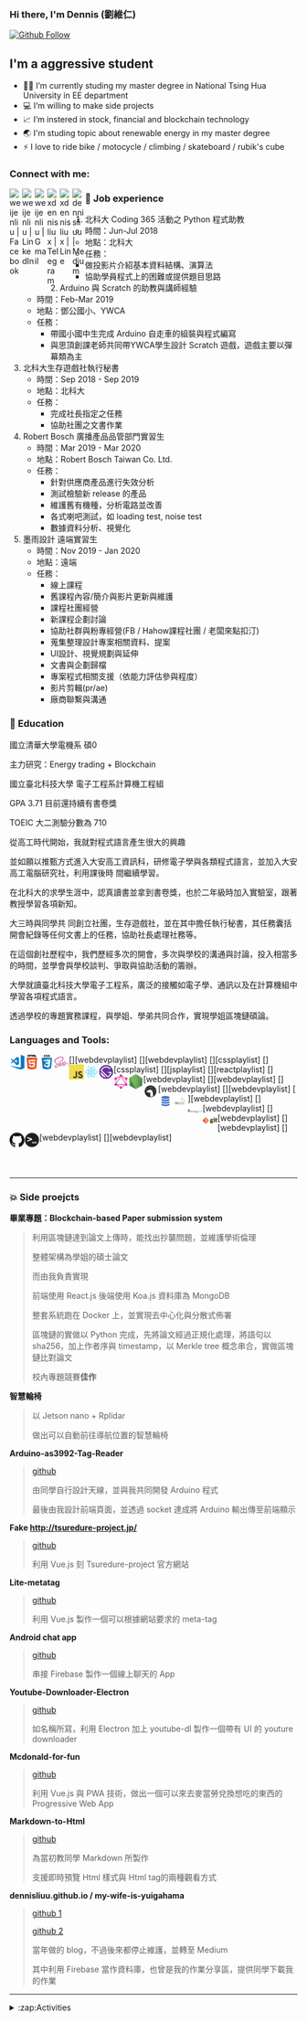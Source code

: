 ### Hi there, I'm Dennis (劉維仁)

[![Github Follow](https://img.shields.io/github/followers/dennisliuu?style=for-the-badge)](https://github.com/dennisliuu)

## I'm a aggressive student

- 👨‍🎓 I’m currently studing my master degree in National Tsing Hua University in EE department
- 💻 I’m willing to make side projects
- 📈 I’m instered in stock, financial and blockchain technology
- 🌏 I'm studing topic about renewable energy in my master degree
- ⚡ I love to ride bike / motocycle / climbing / skateboard / rubik's cube

### Connect with me:

[<img align="left" alt="weijenliu | Facebook" width="22px" src="https://cdn.jsdelivr.net/npm/simple-icons@v3/icons/facebook.svg" />][facebook]
[<img align="left" alt="weijenliu | LinkedIn" width="22px" src="https://cdn.jsdelivr.net/npm/simple-icons@v3/icons/linkedin.svg" />][linkedin]
[<img align="left" alt="weijenliu | Gmail" width="22px" src="https://cdn.jsdelivr.net/npm/simple-icons@v3/icons/gmail.svg" />][gmail]
[<img align="left" alt="xdennisliux | Telegram" width="22px" src="https://cdn.jsdelivr.net/npm/simple-icons@v3/icons/telegram.svg" />][telegram]
[<img align="left" alt="xdennisliux | Line" width="22px" src="https://cdn.jsdelivr.net/npm/simple-icons@v3/icons/telegram.svg" />][line]
[<img align="left" alt="dennisliuu | Medium" width="22px" src="https://cdn.jsdelivr.net/npm/simple-icons@v3/icons/medium.svg" />][medium]

### 💼 Job experience
1. 北科大 Coding 365 活動之 Python 程式助教
    - 時間：Jun-Jul 2018
    - 地點：北科大
    - 任務：
        - 做投影片介紹基本資料結構、演算法
        - 協助學員程式上的困難或提供題目思路
2. Arduino 與 Scratch 的助教與講師經驗
    - 時間：Feb-Mar 2019
    - 地點：鄧公國小、YWCA
    - 任務：
        - 帶國小國中生完成 Arduino 自走車的組裝與程式編寫
        - 與思頂創課老師共同帶YWCA學生設計 Scratch 遊戲，遊戲主要以彈幕類為主
3. 北科大生存遊戲社執行秘書
    - 時間：Sep 2018 - Sep 2019
    - 地點：北科大
    - 任務：
        - 完成社長指定之任務
        - 協助社團之文書作業
4. Robert Bosch 廣播產品品管部門實習生
    - 時間：Mar 2019 - Mar 2020
    - 地點：Robert Bosch Taiwan Co. Ltd.
    - 任務：
        - 針對供應商產品進行失效分析
        - 測試檢驗新 release 的產品
        - 維護舊有機種，分析電路並改善
        - 各式喇吧測試，如 loading test, noise test
        - 數據資料分析、視覺化
5. 墨雨設計 遠端實習生
    - 時間：Nov 2019 - Jan 2020
    - 地點：遠端
    - 任務：
        - 線上課程
        - 舊課程內容/簡介與影片更新與維護
        - 課程社團經營
        - 新課程企劃討論
        - 協助社群與粉專經營(FB / Hahow課程社團 / 老闆來點扣汀)
        - 蒐集整理設計專案相關資料、提案
        - UI設計、視覺規劃與延伸
        - 文書與企劃歸檔
        - 專案程式相關支援（依能力評估參與程度）
        - 影片剪輯(pr/ae)
        - 廠商聯繫與溝通

### 🎒 Education

國立清華大學電機系 碩0

主力研究：Energy trading + Blockchain

國立臺北科技大學 電子工程系計算機工程組

GPA 3.71 目前還持續有書卷獎

TOEIC 大二測驗分數為 710

從⾼⼯時代開始，我就對程式語⾔產⽣很⼤的興趣

並如願以推甄⽅式進⼊⼤安⾼⼯資訊科，研修電⼦學與各類程式語⾔，並加⼊⼤安⾼⼯電腦研究社，利⽤課後時 間繼續學習。

在北科⼤的求學⽣涯中，認真讀書並拿到書卷獎，也於⼆年級時加⼊實驗室，跟著教授學習各項新知。

大三時與同學共 同創⽴社團，⽣存遊戲社，並在其中擔任執⾏秘書，其任務囊括開會紀錄等任何⽂書上的任務，協助社⻑處理社務等。

在這個創社歷程中，我們歷經多次的開會，多次與學校的溝通與討論，投⼊相當多的時間，並學會與學校談判、爭取與協助活動的籌辦。

⼤學就讀臺北科技⼤學電⼦⼯程系，廣泛的接觸如電⼦學、通訊以及在計算機組中學習各項程式語⾔。

透過學校的專題實務課程，與學姐、學弟共同合作，實現學姐區塊鏈碩論。

### Languages and Tools:

[<img align="left" alt="Visual Studio Code" width="26px" src="https://raw.githubusercontent.com/github/explore/80688e429a7d4ef2fca1e82350fe8e3517d3494d/topics/visual-studio-code/visual-studio-code.png" />][webdevplaylist]
[<img align="left" alt="HTML5" width="26px" src="https://raw.githubusercontent.com/github/explore/80688e429a7d4ef2fca1e82350fe8e3517d3494d/topics/html/html.png" />][webdevplaylist]
[<img align="left" alt="CSS3" width="26px" src="https://raw.githubusercontent.com/github/explore/80688e429a7d4ef2fca1e82350fe8e3517d3494d/topics/css/css.png" />][cssplaylist]
[<img align="left" alt="Sass" width="26px" src="https://raw.githubusercontent.com/github/explore/80688e429a7d4ef2fca1e82350fe8e3517d3494d/topics/sass/sass.png" />][cssplaylist]
[<img align="left" alt="JavaScript" width="26px" src="https://raw.githubusercontent.com/github/explore/80688e429a7d4ef2fca1e82350fe8e3517d3494d/topics/javascript/javascript.png" />][jsplaylist]
[<img align="left" alt="React" width="26px" src="https://raw.githubusercontent.com/github/explore/80688e429a7d4ef2fca1e82350fe8e3517d3494d/topics/react/react.png" />][reactplaylist]
[<img align="left" alt="Gatsby" width="26px" src="https://raw.githubusercontent.com/github/explore/e94815998e4e0713912fed477a1f346ec04c3da2/topics/gatsby/gatsby.png" />][webdevplaylist]
[<img align="left" alt="GraphQL" width="26px" src="https://raw.githubusercontent.com/github/explore/80688e429a7d4ef2fca1e82350fe8e3517d3494d/topics/graphql/graphql.png" />][webdevplaylist]
[<img align="left" alt="Node.js" width="26px" src="https://raw.githubusercontent.com/github/explore/80688e429a7d4ef2fca1e82350fe8e3517d3494d/topics/nodejs/nodejs.png" />][webdevplaylist]
[<img align="left" alt="Deno" width="26px" src="https://raw.githubusercontent.com/github/explore/361e2821e2dea67711cde99c9c40ed357061cf27/topics/deno/deno.png" />][webdevplaylist]
[<img align="left" alt="SQL" width="26px" src="https://raw.githubusercontent.com/github/explore/80688e429a7d4ef2fca1e82350fe8e3517d3494d/topics/sql/sql.png" />][webdevplaylist]
[<img align="left" alt="MySQL" width="26px" src="https://raw.githubusercontent.com/github/explore/80688e429a7d4ef2fca1e82350fe8e3517d3494d/topics/mysql/mysql.png" />][webdevplaylist]
[<img align="left" alt="MongoDB" width="26px" src="https://raw.githubusercontent.com/github/explore/80688e429a7d4ef2fca1e82350fe8e3517d3494d/topics/mongodb/mongodb.png" />][webdevplaylist]
[<img align="left" alt="Git" width="26px" src="https://raw.githubusercontent.com/github/explore/80688e429a7d4ef2fca1e82350fe8e3517d3494d/topics/git/git.png" />][webdevplaylist]
[<img align="left" alt="GitHub" width="26px" src="https://raw.githubusercontent.com/github/explore/78df643247d429f6cc873026c0622819ad797942/topics/github/github.png" />][webdevplaylist]
[<img align="left" alt="Terminal" width="26px" src="https://raw.githubusercontent.com/github/explore/80688e429a7d4ef2fca1e82350fe8e3517d3494d/topics/terminal/terminal.png" />][webdevplaylist]

<br />
<br />

---

### 💥 Side proejcts
**畢業專題：Blockchain-based Paper submission system**
> 利用區塊鏈達到論文上傳時，能找出抄襲問題，並維護學術倫理
> 
> 整體架構為學姐的碩士論文
> 
> 而由我負責實現
> 
> 前端使用 React.js 後端使用 Koa.js 資料庫為 MongoDB
>
> 整套系統跑在 Docker 上，並實現去中心化與分散式佈署
> 
> 區塊鏈的實做以 Python 完成，先將論文經過正規化處理，將語句以sha256，加上作者序與 timestamp，以 Merkle tree 概念串合，實做區塊鏈比對論文
>
> 校內專題競賽**佳作**

**智慧輪椅**
> 以 Jetson nano + Rplidar
>
> 做出可以自動前往導航位置的智慧輪椅

**Arduino-as3992-Tag-Reader**
> [github](https://github.com/dennisliuu/Arduino-as3992-Tag-Reader)
>
> 由同學自行設計天線，並與我共同開發 Arduino 程式
>
> 最後由我設計前端頁面，並透過 socket 達成將 Arduino 輸出傳至前端顯示

**Fake http://tsuredure-project.jp/**
> [github](https://github.com/dennisliuu/Fake-Tsuredure-offical-page)
>
> 利用 Vue.js 刻 Tsuredure-project 官方網站

**Lite-metatag**
> [github](https://github.com/dennisliuu/Lite-metatag)
>
> 利用 Vue.js 製作一個可以根據網站要求的 meta-tag

**Android chat app**
> [github](https://github.com/dennisliuu/Android_chat_app_practice)
>
> 串接 Firebase 製作一個線上聊天的 App

**Youtube-Downloader-Electron**
> [github](https://github.com/dennisliuu/Youtube-Downloader-Electron)
>
> 如名稱所寫，利用 Electron 加上 youtube-dl 製作一個帶有 UI 的 youture downloader

**Mcdonald-for-fun**
> [github](https://github.com/dennisliuu/Mcdonald-for-fun)
>
> 利用 Vue.js 與 PWA 技術，做出一個可以來去麥當勞兌換想吃的東西的 Progressive Web App

**Markdown-to-Html**
> [github](https://github.com/dennisliuu/Markdown-to-Html)
>
> 為當初教同學 Markdown 所製作
>
> 支援即時預覽 Html 樣式與 Html tag的兩種觀看方式

**dennisliuu.github.io / my-wife-is-yuigahama**
> [github 1](https://github.com/dennisliuu/dennisliuu.github.io)
>
> [github 2](https://github.com/dennisliuu/my-wife-is-yuigahama)
>
> 當年做的 blog，不過後來都停止維護，並轉至 Medium
>
> 其中利用 Firebase 當作資料庫，也曾是我的作業分享區，提供同學下載我的作業

---

<details>
 <summary>:zap:Activities</summary>
    1. [會眾] 2017 台灣人工智慧年會
    2. [會眾] GDG DevFest Taipei 2017
    3. [會眾] GDG DevFest Taipei 2018
    4. [會眾] COSCUP 2018
    5. [會眾] 2018 104 Hackathon，以 chatbot 分析使用者建議職缺
    5. [會眾] SITCON 2019
    6. 獲得北科與 university cincinnati 合開的課程「智慧感測與應用」（40/180人）
    6. [參與] Google ML Study Jam 2019 （初級）
    7. [志工] InfoSec 2019
    8. [志工] COSCUP 2019
    9. [參與] 參與第11屆 iT邦幫忙鐵人賽 <<資料結構大便當>>
    9. [志工] PyConf 2019（助理主持人）
    10. [志工] JCConf 2019
    11. [會眾] Crosslink Taipei
    12. [工讀生] JSDC 2019
    13. [會眾] COSCUP 2020
<details>
---

<details>
  <summary>:zap: Github Stats</summary>

  <img align="left" alt="dennisliuu's Github Stats" src="https://github-readme-stats.vercel.app/api?username=dennisliuu&show_icons=true&hide_border=true" />

</details>

[facebook]: https://www.facebook.com/dennis.liu.5095
[gmail]: mailto:dennnisliuu@gmail.com
[linkedin]: https://www.linkedin.com/in/%E5%8A%89-%E7%B6%AD%E4%BB%81-a72479b9/
[medium]: https://medium.com/wei-zen-liu
[telegram]: xdennisliux
[line]: xdennilux